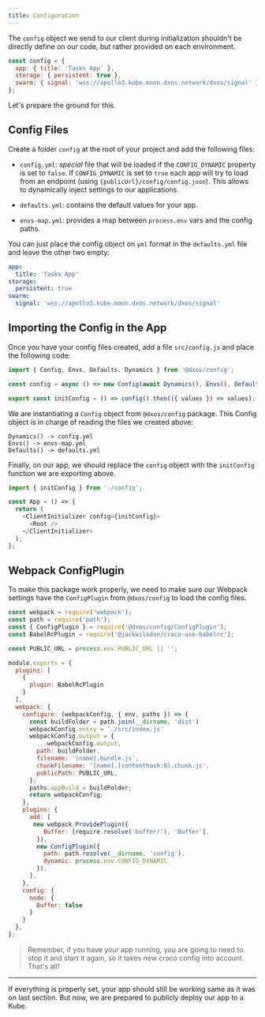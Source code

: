 ```yaml
---
title: Configuration
---
```


The `config` object we send to our client during initialization shouldn't be directly define on our code, 
but rather provided on each environment.

```jsx
const config = {
  app: { title: 'Tasks App' },
  storage: { persistent: true },
  swarm: { signal: 'wss://apollo3.kube.moon.dxos.network/dxos/signal' },
};
```

Let's prepare the ground for this.

## Config Files

Create a folder `config` at the root of your project and add the following files:

- `config.yml`: _special_ file that will be loaded if the `CONFIG_DYNAMIC` property is set to `false`.
  If `CONFIG_DYNAMIC` is set to `true` each app will try to load from an endpoint (using `{publicUrl}/config/config.json`).
  This allows to dynamically inject settings to our applications.

- `defaults.yml`: contains the default values for your app.

- `envs-map.yml`: provides a map between `process.env` vars and the config paths.

You can just place the config object on `yml` format in the `defaults.yml` file and leave the other two empty:

```yml:title=defaults.yml
app:
  title: 'Tasks App'
storage:
  persistent: true
swarm:
  signal: 'wss://apollo3.kube.moon.dxos.network/dxos/signal'
```

## Importing the Config in the App

Once you have your config files created, add a file `src/config.js` and place the following code:

```js:title=src/config.js
import { Config, Envs, Defaults, Dynamics } from '@dxos/config';

const config = async () => new Config(await Dynamics(), Envs(), Defaults());

export const initConfig = () => config().then(({ values }) => values);
```

We are instantiating a `Config` object from `@dxos/config` package. 
This Config object is in charge of reading the files we created above:

```
Dynamics() -> config.yml
Envs() -> envs-map.yml
Defaults() -> defaults.yml
```

Finally, on our app, we should replace the `config` object with the `initConfig` function we are exporting above.

```js:title=src/App.js
import { initConfig } from './config';

const App = () => {
  return (
    <ClientInitializer config={initConfig}>
      <Root />
    </ClientInitializer>
  );
};
```

## Webpack ConfigPlugin

To make this package work properly, we need to make sure our Webpack settings have the `ConfigPlugin` 
from `@dxos/config` to load the config files.

```jsx:title=<root>/craco.config.js
const webpack = require('webpack');
const path = require('path');
const { ConfigPlugin } = require('@dxos/config/ConfigPlugin');
const BabelRcPlugin = require('@jackwilsdon/craco-use-babelrc');

const PUBLIC_URL = process.env.PUBLIC_URL || '';

module.exports = {
  plugins: [
    {
      plugin: BabelRcPlugin
    }
  ],
  webpack: {
    configure: (webpackConfig, { env, paths }) => {
      const buildFolder = path.join(__dirname, 'dist')
      webpackConfig.entry = './src/index.js'
      webpackConfig.output = {
        ...webpackConfig.output,
        path: buildFolder,
        filename: '[name].bundle.js',
        chunkFilename: '[name].[contenthash:8].chunk.js',
        publicPath: PUBLIC_URL,
      };
      paths.appBuild = buildFolder;
      return webpackConfig;
    },
    plugins: {
      add: [
       new webpack.ProvidePlugin({
          Buffer: [require.resolve('buffer/'), 'Buffer'],
        }),
        new ConfigPlugin({
          path: path.resolve(__dirname, 'config'),
          dynamic: process.env.CONFIG_DYNAMIC
        }),
      ],
    },
    config: {
      node: {
        Buffer: false
      }
    }
  },
};
```

> Remember, if you have your app running, you are going to need to stop it and start it again, so it takes new craco config into account. That's all!

---

If everything is properly set, your app should still be working same as it was on last section. 
But now, we are prepared to publicly deploy our app to a Kube.
